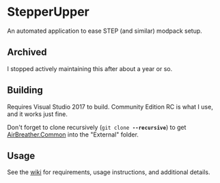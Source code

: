 # StepperUpper
An automated application to ease STEP (and similar) modpack setup.

Archived
--

I stopped actively maintaining this after about a year or so.

Building
--

Requires Visual Studio 2017 to build.  Community Edition RC is what I use, and it works just fine.

Don't forget to clone recursively (`git clone `**`--recursive`**)  to get [AirBreather.Common](https://github.com/airbreather/AirBreather.Common) into the "External" folder.

Usage
--

See the [wiki](https://github.com/airbreather/StepperUpper/wiki) for requirements, usage instructions, and additional details.
